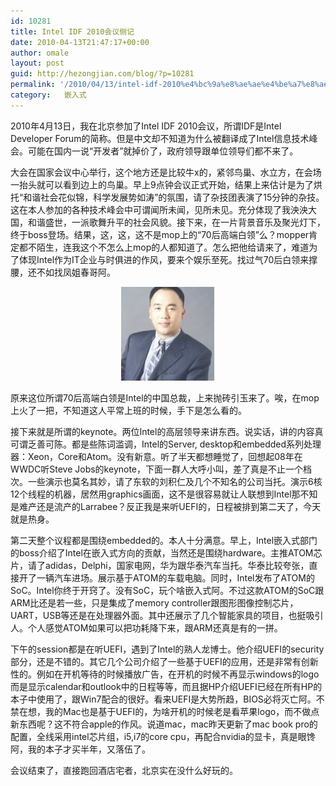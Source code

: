 ```yaml
---
id: 10281
title: Intel IDF 2010会议侧记
date: 2010-04-13T21:47:17+00:00
author: omale
layout: post
guid: http://hezongjian.com/blog/?p=10281
permalink: '/2010/04/13/intel-idf-2010%e4%bc%9a%e8%ae%ae%e4%be%a7%e8%ae%b0/'
category:   嵌入式  
---
```

2010年4月13日，我在北京参加了Intel IDF 2010会议，所谓IDF是Intel Developer Forum的简称。但是中文却不知道为什么被翻译成了Intel信息技术峰会。可能在国内一说&ldquo;开发者&rdquo;就掉价了，政府领导跟单位领导们都不来了。

大会在国家会议中心举行，这个地方还是比较牛x的，紧邻鸟巢、水立方，在会场一抬头就可以看到边上的鸟巢。早上9点钟会议正式开始，结果上来估计是为了烘托&ldquo;和谐社会花似锦，科学发展势如涛&rdquo;的氛围，请了杂技团表演了15分钟的杂技。这在本人参加的各种技术峰会中可谓闻所未闻，见所未见。充分体现了我泱泱大国，和谐盛世，一派歌舞升平的社会风貌。接下来，在一片背景音乐及聚光灯下，终于boss登场。结果，这，这，这不是mop上的&ldquo;70后高端白领&rdquo;么？mopper肯定都不陌生，连我这个不怎么上mop的人都知道了。怎么把他给请来了，难道为了体现Intel作为IT企业与时俱进的作风，要来个娱乐至死。找过气70后白领来撑腰，还不如找凤姐春哥阿。

<p style="text-align: center;">
  <a href="/assets/images/2010/04/70.jpg"><img class="aligncenter size-thumbnail wp-image-10283" height="150" src="/assets/images/2010/04/70-150x150.jpg" title="70" width="150"  /></a>
</p>

原来这位所谓70后高端白领是Intel的中国总裁，上来抛砖引玉来了。唉，在mop上火了一把，不知道这人平常上班的时候，手下是怎么看的。

接下来就是所谓的keynote。两位Intel的高层领导来讲东西。说实话，讲的内容真可谓乏善可陈。都是些陈词滥调，Intel的Server, desktop和embedded系列处理器：Xeon，Core和Atom。没有新意。听了半天都想睡觉了，回想起08年在WWDC听Steve Jobs的keynote，下面一群人大呼小叫，差了真是不止一个档次。一些演示也莫名其妙，请了东软的刘积仁及几个不知名的公司当托。演示6核12个线程的机器，居然用graphics画面，这不是很容易就让人联想到Intel那不知是难产还是流产的Larrabee？反正我是来听UEFI的，日程被排到第二天了，今天就是热身。

第二天整个议程都是围绕embedded的。本人十分满意。早上，Intel嵌入式部门的boss介绍了Intel在嵌入式方向的贡献，当然还是围绕hardware。主推ATOM芯片，请了adidas，Delphi，国家电网，华为跟华泰汽车当托。华泰比较夸张，直接开了一辆汽车进场。展示基于ATOM的车载电脑。同时，Intel发布了ATOM的SoC。Intel你终于开窍了。没有SoC，玩个啥嵌入式阿。不过这款ATOM的SoC跟ARM比还是若一些，只是集成了memory controller跟图形图像控制芯片，UART，USB等还是在处理器外面。其中还展示了几个智能家具的项目，也挺吸引人。个人感觉ATOM如果可以把功耗降下来，跟ARM还真是有的一拼。

下午的session都是在听UEFI，遇到了Intel的熟人龙博士。他介绍UEFI的security部分，还是不错的。其它几个公司介绍了一些基于UEFI的应用，还是非常有创新性的。例如在开机等待的时候播放广告，在开机的时候不再显示windows的logo而是显示calendar和outlook中的日程等等，而且据HP介绍UEFI已经在所有HP的本子中使用了，跟Win7配合的很好。看来UEFI是大势所趋，BIOS必将灭亡阿。不禁在想，我的Mac也是基于UEFI的，为啥开机的时候老是看苹果logo，而不做点新东西呢？这不符合apple的作风。说道mac，mac昨天更新了mac book pro的配置，全线采用intel芯片组，i5,i7的core cpu，再配合nvidia的显卡，真是眼馋阿，我的本子才买半年，又落伍了。

会议结束了，直接跑回酒店宅者，北京实在没什么好玩的。